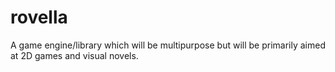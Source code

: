 # rovella
A game engine/library which will be multipurpose but 
will be primarily aimed at 2D games and visual novels.